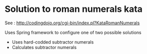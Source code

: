 # Solution to roman numerals kata 
See : http://codingdojo.org/cgi-bin/index.pl?KataRomanNumerals

Uses Spring framework to configure one of two possible solutions
* Uses hard-codded subtractor numerals
* Calculates subtractor numerals


